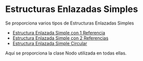 # Estructuras Enlazadas Simples

Se proporciona varios tipos de Estructuras Enlazadas Simples
*  [Estructura Enlazada Simple con 1 Referencia](https://github.com/itsErik-13/EstructurasEnlazadas/tree/main/EnlazadaSimple/EnlazadaSimple1Refer "Estructura Enlazada Simple con 1 Referencia")
*  [Estructura Enlazada Simple con 2 Referencias](https://github.com/itsErik-13/EstructurasEnlazadas/tree/main/EnlazadaSimple/EnlazadaSimple2Refer "Estructura Enlazada Simple con 2 Referencias")
*  [Estructura Enlazada Simple Circular](https://github.com/itsErik-13/EstructurasEnlazadas/tree/main/EnlazadaSimple/EnlazadaSimpleCircular "Estructura Enlazada Simple Circular")

Aquí se proporciona la clase Nodo utilizada en todas ellas.